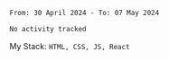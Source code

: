 <!--START_SECTION:waka-->

```txt
From: 30 April 2024 - To: 07 May 2024

No activity tracked
```

<!--END_SECTION:waka-->
My Stack: `HTML, CSS, JS, React`
